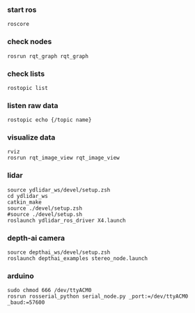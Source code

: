 ### start ros
    roscore 
### check nodes
    rosrun rqt_graph rqt_graph 
### check lists
    rostopic list
### listen raw data
    rostopic echo {/topic name}
### visualize data
    rviz
    rosrun rqt_image_view rqt_image_view
### lidar
    source ydlidar_ws/devel/setup.zsh
    cd ydlidar_ws
    catkin_make
    source ./devel/setup.zsh
    #source ./devel/setup.sh
    roslaunch ydlidar_ros_driver X4.launch
### depth-ai camera
    source depthai_ws/devel/setup.zsh
    roslaunch depthai_examples stereo_node.launch
### arduino
    sudo chmod 666 /dev/ttyACM0
    rosrun rosserial_python serial_node.py _port:=/dev/ttyACM0 _baud:=57600
